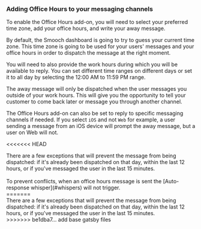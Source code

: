 ### Adding Office Hours to your messaging channels

To enable the Office Hours add-on, you will need to select your preferred time zone, add your office hours, and write your away message.

By default, the Smooch dashboard is going to try to guess your current time zone. This time zone is going to be used for your users' messages and your office hours in order to dispatch the message at the right moment.

You will need to also provide the work hours during which you will be available to reply. You can set different time ranges on different days or set it to all day by selecting the 12:00 AM to 11:59 PM range.

The away message will only be dispatched when the user messages you outside of your work hours. This will give you the opportunity to tell your customer to come back later or message you through another channel.

The Office Hours add-on can also be set to reply to specific messaging channels if needed. If you select `iOS` and not `Web` for example, a user sending a message from an iOS device will prompt the away message, but a user on Web will not.

<<<<<<< HEAD
<aside class="notice">There are a few exceptions that will prevent the message from being dispatched: if it's already been dispatched on that day, within the last 12 hours, or if you've messaged the user in the last 15 minutes.
  <br/>
  <br/>
  To prevent conflicts, when an office hours message is sent the [Auto-response whisper](#whispers) will not trigger.
</aside>
=======
<aside class="notice">There are a few exceptions that will prevent the message from being dispatched: if it's already been dispatched on that day, within the last 12 hours, or if you've messaged the user in the last 15 minutes.</aside>
>>>>>>> be1dba7... add base gatsby files
